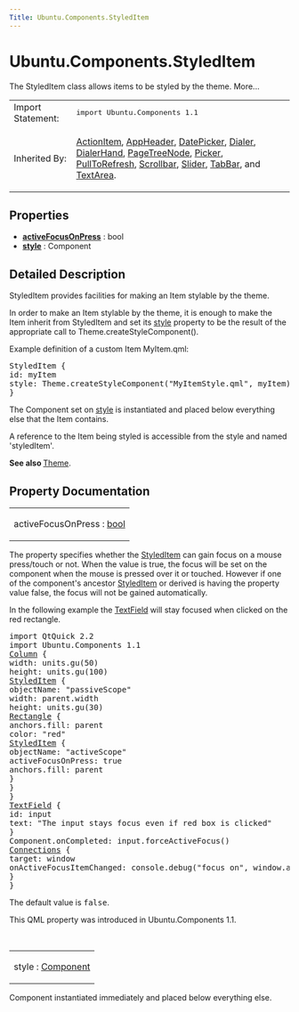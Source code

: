 ```yaml
---
Title: Ubuntu.Components.StyledItem
---
```


# Ubuntu.Components.StyledItem

<span class="subtitle"></span>
<!-- $$$StyledItem-brief -->
<p>The StyledItem class allows items to be styled by the theme. More...</p>
<!-- @@@StyledItem -->
<table class="alignedsummary">
<tr><td class="memItemLeft rightAlign topAlign"> Import Statement:</td><td class="memItemRight bottomAlign"> </b><tt>import Ubuntu.Components 1.1</tt></td></tr><tr><td class="memItemLeft rightAlign topAlign"> Inherited By:</td><td class="memItemRight bottomAlign"> <p><a href="Ubuntu.Components.ActionItem.md">ActionItem</a>, <a href="https://developer.ubuntu.comapps/qml/sdk-14.10/Ubuntu.Components.AppHeader/">AppHeader</a>, <a href="Ubuntu.Components.Pickers.DatePicker.md">DatePicker</a>, <a href="Ubuntu.Components.Pickers.Dialer.md">Dialer</a>, <a href="Ubuntu.Components.Pickers.DialerHand.md">DialerHand</a>, <a href="https://developer.ubuntu.comapps/qml/sdk-14.10/Ubuntu.Components.PageTreeNode/">PageTreeNode</a>, <a href="Ubuntu.Components.Pickers.Picker.md">Picker</a>, <a href="Ubuntu.Components.PullToRefresh.md">PullToRefresh</a>, <a href="Ubuntu.Components.Scrollbar.md">Scrollbar</a>, <a href="Ubuntu.Components.Slider.md">Slider</a>, <a href="Ubuntu.Components.TabBar.md">TabBar</a>, and <a href="Ubuntu.Components.TextArea.md">TextArea</a>.</p>
</td></tr></table><ul>
</ul>
<h2>Properties</h2>
<ul>
<li class="fn"><b><b><a href="#activeFocusOnPress-prop">activeFocusOnPress</a></b></b> : bool</li>
<li class="fn"><b><b><a href="#style-prop">style</a></b></b> : Component</li>
</ul>
<!-- $$$StyledItem-description -->
<h2>Detailed Description</h2>
<p>StyledItem provides facilities for making an Item stylable by the theme.</p>
<p>In order to make an Item stylable by the theme, it is enough to make the Item inherit from StyledItem and set its <a href="#style-prop">style</a> property to be the result of the appropriate call to Theme.createStyleComponent().</p>
<p>Example definition of a custom Item MyItem.qml:</p>
<pre class="qml"><span class="type">StyledItem</span> {
<span class="name">id</span>: <span class="name">myItem</span>
<span class="name">style</span>: <span class="name">Theme</span>.<span class="name">createStyleComponent</span>(<span class="string">&quot;MyItemStyle.qml&quot;</span>, <span class="name">myItem</span>)
}</pre>
<p>The Component set on <a href="#style-prop">style</a> is instantiated and placed below everything else that the Item contains.</p>
<p>A reference to the Item being styled is accessible from the style and named 'styledItem'.</p>
<p><b>See also </b><a href="Ubuntu.Components.Theme.md">Theme</a>.</p>
<!-- @@@StyledItem -->
<h2>Property Documentation</h2>
<!-- $$$activeFocusOnPress -->
<table class="qmlname"><tr valign="top"><td class="tblQmlPropNode"><p><span class="name">activeFocusOnPress</span> : <span class="type"><a href="http://qt-project.org/doc/qt-5.3/qml-bool.html">bool</a></span></p></td></tr></table><p>The property specifies whether the <a href="index.html">StyledItem</a> can gain focus on a mouse press/touch or not. When the value is true, the focus will be set on the component when the mouse is pressed over it or touched. However if one of the component's ancestor <a href="index.html">StyledItem</a> or derived is having the property value false, the focus will not be gained automatically.</p>
<p>In the following example the <a href="Ubuntu.Components.TextField.md">TextField</a> will stay focused when clicked on the red rectangle.</p>
<pre class="qml">import QtQuick 2.2
import Ubuntu.Components 1.1
<span class="type"><a href="QtQuick.Column.md">Column</a></span> {
<span class="name">width</span>: <span class="name">units</span>.<span class="name">gu</span>(<span class="number">50</span>)
<span class="name">height</span>: <span class="name">units</span>.<span class="name">gu</span>(<span class="number">100</span>)
<span class="type"><a href="index.html">StyledItem</a></span> {
<span class="name">objectName</span>: <span class="string">&quot;passiveScope&quot;</span>
<span class="name">width</span>: <span class="name">parent</span>.<span class="name">width</span>
<span class="name">height</span>: <span class="name">units</span>.<span class="name">gu</span>(<span class="number">30</span>)
<span class="type"><a href="QtQuick.Rectangle.md">Rectangle</a></span> {
<span class="name">anchors</span>.fill: <span class="name">parent</span>
<span class="name">color</span>: <span class="string">&quot;red&quot;</span>
<span class="type"><a href="index.html">StyledItem</a></span> {
<span class="name">objectName</span>: <span class="string">&quot;activeScope&quot;</span>
<span class="name">activeFocusOnPress</span>: <span class="number">true</span>
<span class="name">anchors</span>.fill: <span class="name">parent</span>
}
}
}
<span class="type"><a href="Ubuntu.Components.TextField.md">TextField</a></span> {
<span class="name">id</span>: <span class="name">input</span>
<span class="name">text</span>: <span class="string">&quot;The input stays focus even if red box is clicked&quot;</span>
}
<span class="name">Component</span>.onCompleted: <span class="name">input</span>.<span class="name">forceActiveFocus</span>()
<span class="type"><a href="QtQml.Connections.md">Connections</a></span> {
<span class="name">target</span>: <span class="name">window</span>
<span class="name">onActiveFocusItemChanged</span>: <span class="name">console</span>.<span class="name">debug</span>(<span class="string">&quot;focus on&quot;</span>, <span class="name">window</span>.<span class="name">activeFocusItem</span>)
}
}</pre>
<p>The default value is <tt>false</tt>.</p>
<p>This QML property was introduced in  Ubuntu.Components 1.1.</p>
<!-- @@@activeFocusOnPress -->
<br/>
<!-- $$$style -->
<table class="qmlname"><tr valign="top"><td class="tblQmlPropNode"><p><span class="name">style</span> : <span class="type"><a href="QtQml.Component.md">Component</a></span></p></td></tr></table><p>Component instantiated immediately and placed below everything else.</p>
<!-- @@@style -->
<br/>
